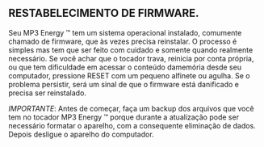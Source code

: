 ## RESTABELECIMENTO DE FIRMWARE.

Seu MP3 Energy ™ tem um sistema operacional instalado, comumente chamado de firmware, que às vezes precisa reinstalar. O processo é
simples mas tem que ser feito com cuidado e somente quando realmente necessário. Se você achar que o tocador trava, reinicia por conta própria, ou que tem dificuldade em acessar o conteúdo damemória desde seu computador, pressione RESET com um pequeno alfinete ou agulha. Se o problema persistir, será um sinal de que o firmware está danificado e precisa ser reinstalado.

*IMPORTANTE*: Antes de começar, faça um backup dos arquivos que você tem no tocador MP3 Energy ™ porque durante a atualização
pode ser necessário formatar o aparelho, com a consequente eliminação de dados. Depois desligue o aparelho do computador.
